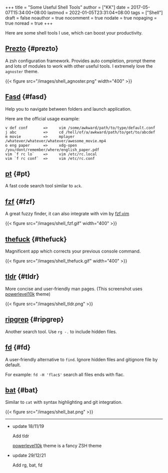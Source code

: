 +++
title = "Some Useful Shell Tools"
author = ["KK"]
date = 2017-05-07T15:34:00+08:00
lastmod = 2022-01-05T23:31:04+08:00
tags = ["Shell"]
draft = false
noauthor = true
nocomment = true
nodate = true
nopaging = true
noread = true
+++

Here are some shell tools I use, which can boost your productivity.


## [Prezto](https://github.com/sorin-ionescu/prezto) {#prezto}

A zsh configuration framework. Provides auto completion, prompt theme and lots of modules to work with other useful tools. I extremely love the `agnoster` theme.

{{< figure src="/images/shell_agnoster.png" width="400" >}}


## [Fasd](https://github.com/clvv/fasd) {#fasd}

Help you to navigate between folders and launch application.

Here are the official usage example:

```nil
v def conf       =>     vim /some/awkward/path/to/type/default.conf
j abc            =>     cd /hell/of/a/awkward/path/to/get/to/abcdef
m movie          =>     mplayer /whatever/whatever/whatever/awesome_movie.mp4
o eng paper      =>     xdg-open /you/dont/remember/where/english_paper.pdf
vim `f rc lo`    =>     vim /etc/rc.local
vim `f rc conf`  =>     vim /etc/rc.conf
```


## [pt](https://github.com/monochromegane/the%5Fplatinum%5Fsearcher) {#pt}

A fast code search tool similar to `ack`.


## [fzf](https://github.com/junegunn/fzf) {#fzf}

A great fuzzy finder, it can also integrate with vim by [fzf.vim](https://github.com/junegunn/fzf.vim)

{{< figure src="/images/shell_fzf.gif" width="400" >}}


## [thefuck](https://github.com/nvbn/thefuck) {#thefuck}

Magnificent app which corrects your previous console command.

{{< figure src="/images/shell_thefuck.gif" width="400" >}}


## [tldr](https://github.com/tldr-pages/tldr) {#tldr}

More concise and user-friendly man pages. (This screenshot uses [powerlevel10k](https://github.com/romkatv/powerlevel10k) theme)

{{< figure src="/images/shell_tldr.png" >}}


## [ripgrep](https://github.com/BurntSushi/ripgrep) {#ripgrep}

Another search tool. Use `rg -.` to include hidden files.


## [fd](https://github.com/sharkdp/fd) {#fd}

A user-friendly alternative to `find`. Ignore hidden files and gitignore file by default.

For example: `fd -H 'flac$'` search all files ends with flac.


## [bat](https://github.com/sharkdp/bat) {#bat}

Similar to `cat` with syntax highlighting and git integration.

{{< figure src="/images/shell_bat.png" >}}

---

-   update 18/11/19

    Add tldr

    [powerlevel10k](https://github.com/romkatv/powerlevel10k) theme is a fancy ZSH theme

-   update 29/12/21

    Add rg, bat, fd
